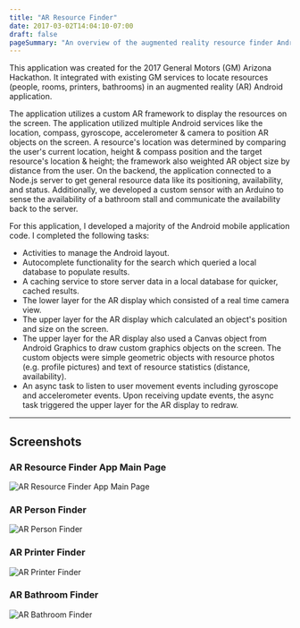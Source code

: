 ```yaml
---
title: "AR Resource Finder"
date: 2017-03-02T14:04:10-07:00
draft: false
pageSummary: "An overview of the augmented reality resource finder Android app that enabled GM employees to view resource (people, rooms, printers, bathrooms) through their phone camera. Developed for the 2017 General Motors Arizona Hackathon."
---
```


This application was created for the 2017 General Motors (GM) Arizona Hackathon. It integrated with existing GM services to locate resources (people, rooms, printers, bathrooms) in an augmented reality (AR) Android application.

The application utilizes a custom AR framework to display the resources on the screen. The application utilized multiple Android services like the location, compass, gyroscope, accelerometer & camera to position AR objects on the screen. A resource's location was determined by comparing the user's current location, height & compass position and the target resource's location & height; the framework also weighted AR object size by distance from the user. On the backend, the application connected to a Node.js server to get general resource data like its positioning, availability, and status. Additionally, we developed a custom sensor with an Arduino to sense the availability of a bathroom stall and communicate the availability back to the server.

For this application, I developed a majority of the Android mobile application code. I completed the following tasks:

* Activities to manage the Android layout.
* Autocomplete functionality for the search which queried a local database to populate results.
* A caching service to store server data in a local database for quicker, cached results.
* The lower layer for the AR display which consisted of a real time camera view.
* The upper layer for the AR display which calculated an object's position and size on the screen.
* The upper layer for the AR display also used a Canvas object from Android Graphics to draw custom graphics objects on the screen. The custom objects were simple geometric objects with resource photos (e.g. profile pictures) and text of resource statistics (distance, availability).
* An async task to listen to user movement events including gyroscope and accelerometer events. Upon receiving update events, the async task triggered the upper layer for the AR display to redraw.

---
## Screenshots

### AR Resource Finder App Main Page

![AR Resource Finder App Main Page](/static/img/ar-resource-finder/ar-finder-base-screenshot.jpg)

### AR Person Finder

![AR Person Finder](/static/img/ar-resource-finder/ar-finder-people-screenshot.jpg)

### AR Printer Finder

![AR Printer Finder](/static/img/ar-resource-finder/ar-finder-printer-screenshot.jpg)

### AR Bathroom Finder

![AR Bathroom Finder](/static/img/ar-resource-finder/ar-finder-bathroom-screenshot.jpg)
